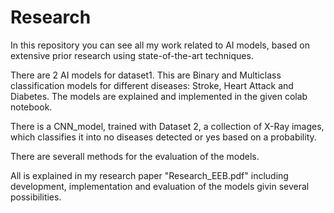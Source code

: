 # Research
In this repository you can see all my work related to AI models, based on extensive prior research using state-of-the-art techniques.

There are 2 AI models for dataset1. This are Binary and Multiclass classification models for different diseases: Stroke, Heart Attack and Diabetes. The models are explained and implemented in the given colab notebook. 

There is a CNN_model, trained with Dataset 2, a collection of X-Ray images, which classifies it into no diseases detected or yes based on a probability.

There are severall methods for the evaluation of the models.

All is explained in my research paper "Research_EEB.pdf" including development, implementation and evaluation of the models givin several possibilities.
